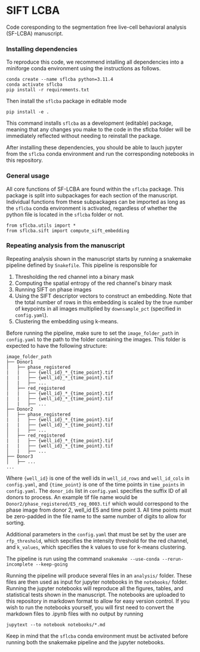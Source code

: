 # SIFT LCBA

Code coresponding to the segmentation free live-cell behavioral analysis (SF-LCBA) manuscript.

### Installing dependencies

To reproduce this code, we recommend intalling all dependencies into a miniforge conda environment using the instructions as follows.

```
conda create --name sflcba python=3.11.4
conda activate sflcba
pip install -r requirements.txt
```

Then install the `sflcba` package in editable mode

```
pip install -e .
```
This command installs `sflcba` as a development (editable) package, meaning that any changes you make to the code in the sflcba folder will be immediately reflected without needing to reinstall the package.

After installing these dependencies, you should be able to lauch jupyter from the `sflcba` conda environment and run the corresponding notebooks in this repository.


### General usage

All core functions of SF-LCBA are found within the `sflcba` package. This package is split into subpackages for each section of the manuscript. Individual functions from these subpackages can be imported as long as the `sflcba` conda environment is activated, regardless of whether the python file is located in the `sflcba` folder or not.

```
from sflcba.utils import *
from sflcba.sift import compute_sift_embedding
```


### Repeating analysis from the manuscript

Repeating analysis shown in the manuscript starts by running a snakemake pipeline defined by `Snakefile`. This pipeline is responsible for
1. Thresholding the red channel into a binary mask
2. Computing the spatial entropy of the red channel's binary mask
3. Running SIFT on phase images
4. Using the SIFT descriptor vectors to construct an embedding. Note that the total number of rows in this embedding is scaled by the true number of keypoints in all images multiplied by `downsample_pct` (specified in `config.yaml`).
5. Clustering the embedding using k-means.

Before running the pipeline, make sure to set the `image_folder_path` in `config.yaml` to the path to the folder containing the images. This folder is expected to have the following structure:

```
image_folder_path
├── Donor1
│   ├── phase_registered
|   |   ├── {well_id}_*_{time_point}.tif
|   |   ├── {well_id}_*_{time_point}.tif
│   |   ├── ...
│   ├── red_registered
|   |   ├── {well_id}_*_{time_point}.tif
|   |   ├── {well_id}_*_{time_point}.tif
│   |   ├── ...
├── Donor2
│   ├── phase_registered
|   |   ├── {well_id}_*_{time_point}.tif
|   |   ├── {well_id}_*_{time_point}.tif
│   |   ├── ...
│   ├── red_registered
|   |   ├── {well_id}_*_{time_point}.tif
|   |   ├── {well_id}_*_{time_point}.tif
│   |   ├── ...
├── Donor3
│   ├── ...
...
```

Where `{well_id}` is one of the well ids in `well_id_rows` and `well_id_cols` in `config.yaml`, and `{time_point}` is one of the time points in `time_points` in `config.yaml`. The `donor_ids` list in `config.yaml` specifies the suffix ID of all donors to process. An example tif file name would be `Donor2/phase_registered/E5_reg_0003.tif` which would correspond to the phase image from donor 2, well_id E5 and time point 3. All time points must be zero-padded in the file name to the same number of digits to allow for sorting.

Additional parameters in the `config.yaml` that must be set by the user are `rfp_threshold`, which sepcifies the intensity threshold for the red channel, and `k_values`, which specifies the k values to use for k-means clustering.

The pipeline is run using the command `snakemake --use-conda --rerun-incomplete --keep-going`

Running the pipeline will produce several files in an `analysis/` folder. These files are then used as input for jupyter notebooks in the `notebooks/` folder. Running the jupyter notebooks will reproduce all the figures, tables, and statistical tests shown in the manuscript. The notebooks are uploaded to this repository in markdown format to allow for easy version control. If you wish to run the notebooks yourself, you will first need to convert the markdown files to .ipynb files with no output by running

```
jupytext --to notebook notebooks/*.md
```

Keep in mind that the `sflcba` conda environment must be activated before running both the snakemake pipeline and the jupyter notebooks.
